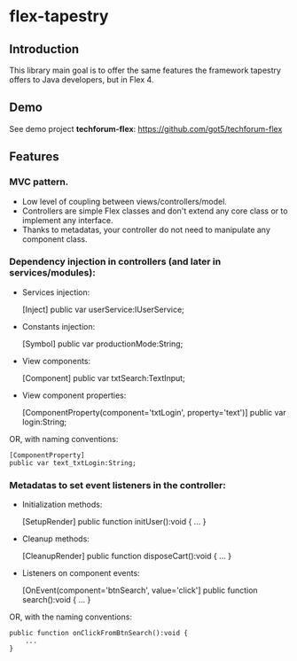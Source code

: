 # flex-tapestry
 
## Introduction
 
This library main goal is to offer the same features the framework tapestry offers to Java developers, but in Flex 4.
 
## Demo
 
See demo project **techforum-flex**: https://github.com/got5/techforum-flex
 
## Features
 
### MVC pattern.
 
 - Low level of coupling between views/controllers/model.
 - Controllers are simple Flex classes and don't extend any core class or to implement any interface.
 - Thanks to metadatas, your controller do not need to manipulate any component class.

### Dependency injection in controllers (and later in services/modules):

 - Services injection:

	[Inject]
	public var userService:IUserService;

 - Constants injection:

	[Symbol]
	public var productionMode:String;

 - View components:

	[Component]
	public var txtSearch:TextInput;
	
 - View component properties:

	[ComponentProperty(component='txtLogin', property='text')]
	public var login:String;
	
OR, with naming conventions:

	[ComponentProperty]
	public var text_txtLogin:String;

### Metadatas to set event listeners in the controller:

 - Initialization methods:

	[SetupRender]
	public function initUser():void {
		...
	}
	
 - Cleanup methods:

	[CleanupRender]
	public function disposeCart():void {
		...
	}

 - Listeners on component events:

	[OnEvent(component='btnSearch', value='click']
	public function search():void {
		...
	}
	
OR, with the naming conventions:

	public function onClickFromBtnSearch():void {
		...
	}


 